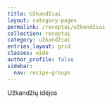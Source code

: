 ```yaml
---
title: Užkandžiai
layout: category-pages
permalink: /receptai/užkandžiai
collection: receptai
category: užkandžiai
entries_layout: grid
classes: wide
author_profile: false
sidebar:
  nav: recipe-groups
---
```


Užkandžių idėjos

